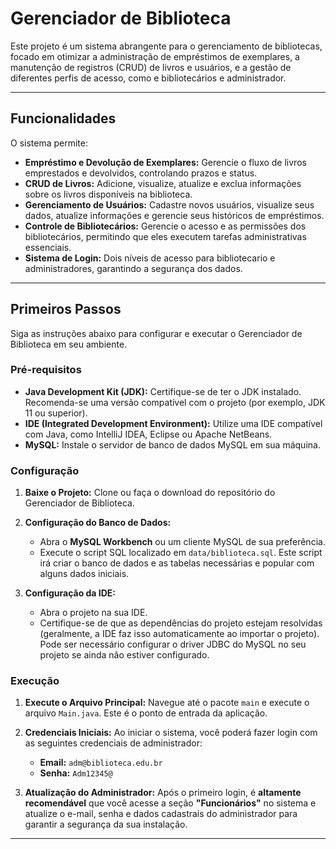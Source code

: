 # Gerenciador de Biblioteca

Este projeto é um sistema abrangente para o gerenciamento de bibliotecas, focado em otimizar a administração de empréstimos de exemplares, a manutenção de registros (CRUD) de livros e usuários, e a gestão de diferentes perfis de acesso, como e bibliotecários e administrador.

---

## Funcionalidades

O sistema permite:

* **Empréstimo e Devolução de Exemplares:** Gerencie o fluxo de livros emprestados e devolvidos, controlando prazos e status.
* **CRUD de Livros:** Adicione, visualize, atualize e exclua informações sobre os livros disponíveis na biblioteca.
* **Gerenciamento de Usuários:** Cadastre novos usuários, visualize seus dados, atualize informações e gerencie seus históricos de empréstimos.
* **Controle de Bibliotecários:** Gerencie o acesso e as permissões dos bibliotecários, permitindo que eles executem tarefas administrativas essenciais.
* **Sistema de Login:** Dois níveis de acesso para bibliotecario e administradores, garantindo a segurança dos dados.

---

## Primeiros Passos

Siga as instruções abaixo para configurar e executar o Gerenciador de Biblioteca em seu ambiente.

### Pré-requisitos

* **Java Development Kit (JDK):** Certifique-se de ter o JDK instalado. Recomenda-se uma versão compatível com o projeto (por exemplo, JDK 11 ou superior).
* **IDE (Integrated Development Environment):** Utilize uma IDE compatível com Java, como IntelliJ IDEA, Eclipse ou Apache NetBeans.
* **MySQL:** Instale o servidor de banco de dados MySQL em sua máquina.

### Configuração

1.  **Baixe o Projeto:** Clone ou faça o download do repositório do Gerenciador de Biblioteca.

2.  **Configuração do Banco de Dados:**
    * Abra o **MySQL Workbench** ou um cliente MySQL de sua preferência.
    * Execute o script SQL localizado em `data/biblioteca.sql`. Este script irá criar o banco de dados e as tabelas necessárias e popular com alguns dados iniciais.

3.  **Configuração da IDE:**
    * Abra o projeto na sua IDE.
    * Certifique-se de que as dependências do projeto estejam resolvidas (geralmente, a IDE faz isso automaticamente ao importar o projeto). Pode ser necessário configurar o driver JDBC do MySQL no seu projeto se ainda não estiver configurado.

### Execução

1.  **Execute o Arquivo Principal:** Navegue até o pacote `main` e execute o arquivo `Main.java`. Este é o ponto de entrada da aplicação.

2.  **Credenciais Iniciais:** Ao iniciar o sistema, você poderá fazer login com as seguintes credenciais de administrador:
    * **Email:** `adm@biblioteca.edu.br`
    * **Senha:** `Adm12345@`

3.  **Atualização do Administrador:** Após o primeiro login, é **altamente recomendável** que você acesse a seção **"Funcionários"** no sistema e atualize o e-mail, senha e dados cadastrais do administrador para garantir a segurança da sua instalação.

---

